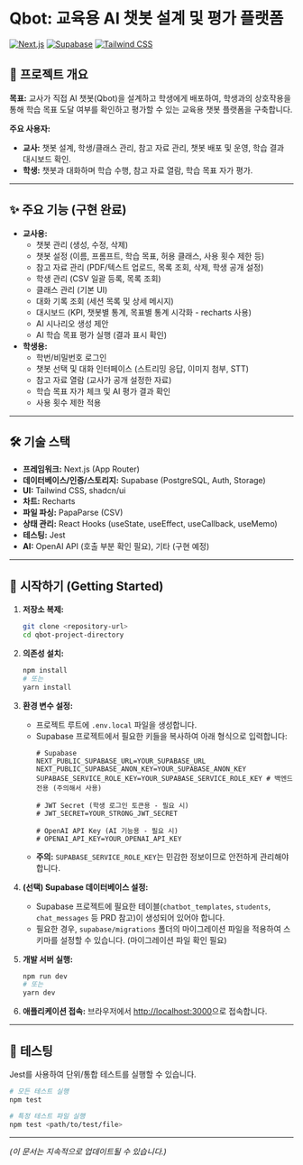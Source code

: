# Qbot: 교육용 AI 챗봇 설계 및 평가 플랫폼

[![Next.js](https://img.shields.io/badge/Next.js-000000?style=for-the-badge&logo=nextdotjs&logoColor=white)](https://nextjs.org/) [![Supabase](https://img.shields.io/badge/Supabase-3FCF8E?style=for-the-badge&logo=supabase&logoColor=white)](https://supabase.io/) [![Tailwind CSS](https://img.shields.io/badge/Tailwind_CSS-38B2AC?style=for-the-badge&logo=tailwind-css&logoColor=white)](https://tailwindcss.com/)

## 📌 프로젝트 개요

**목표:** 교사가 직접 AI 챗봇(Qbot)을 설계하고 학생에게 배포하여, 학생과의 상호작용을 통해 학습 목표 도달 여부를 확인하고 평가할 수 있는 교육용 챗봇 플랫폼을 구축합니다.

**주요 사용자:**
*   **교사:** 챗봇 설계, 학생/클래스 관리, 참고 자료 관리, 챗봇 배포 및 운영, 학습 결과 대시보드 확인.
*   **학생:** 챗봇과 대화하며 학습 수행, 참고 자료 열람, 학습 목표 자가 평가.

---

## ✨ 주요 기능 (구현 완료)

*   **교사용:**
    *   챗봇 관리 (생성, 수정, 삭제)
    *   챗봇 설정 (이름, 프롬프트, 학습 목표, 허용 클래스, 사용 횟수 제한 등)
    *   참고 자료 관리 (PDF/텍스트 업로드, 목록 조회, 삭제, 학생 공개 설정)
    *   학생 관리 (CSV 일괄 등록, 목록 조회)
    *   클래스 관리 (기본 UI)
    *   대화 기록 조회 (세션 목록 및 상세 메시지)
    *   대시보드 (KPI, 챗봇별 통계, 목표별 통계 시각화 - recharts 사용)
    *   AI 시나리오 생성 제안
    *   AI 학습 목표 평가 실행 (결과 표시 확인)
*   **학생용:**
    *   학번/비밀번호 로그인
    *   챗봇 선택 및 대화 인터페이스 (스트리밍 응답, 이미지 첨부, STT)
    *   참고 자료 열람 (교사가 공개 설정한 자료)
    *   학습 목표 자가 체크 및 AI 평가 결과 확인
    *   사용 횟수 제한 적용

---

## 🛠️ 기술 스택

*   **프레임워크:** Next.js (App Router)
*   **데이터베이스/인증/스토리지:** Supabase (PostgreSQL, Auth, Storage)
*   **UI:** Tailwind CSS, shadcn/ui
*   **차트:** Recharts
*   **파일 파싱:** PapaParse (CSV)
*   **상태 관리:** React Hooks (useState, useEffect, useCallback, useMemo)
*   **테스팅:** Jest
*   **AI:** OpenAI API (호출 부분 확인 필요), 기타 (구현 예정)

---

## 🚀 시작하기 (Getting Started)

1.  **저장소 복제:**
    ```bash
    git clone <repository-url>
    cd qbot-project-directory
    ```

2.  **의존성 설치:**
    ```bash
    npm install
    # 또는
    yarn install
    ```

3.  **환경 변수 설정:**
    *   프로젝트 루트에 `.env.local` 파일을 생성합니다.
    *   Supabase 프로젝트에서 필요한 키들을 복사하여 아래 형식으로 입력합니다:
        ```plaintext
        # Supabase
        NEXT_PUBLIC_SUPABASE_URL=YOUR_SUPABASE_URL
        NEXT_PUBLIC_SUPABASE_ANON_KEY=YOUR_SUPABASE_ANON_KEY
        SUPABASE_SERVICE_ROLE_KEY=YOUR_SUPABASE_SERVICE_ROLE_KEY # 백엔드 전용 (주의해서 사용)

        # JWT Secret (학생 로그인 토큰용 - 필요 시)
        # JWT_SECRET=YOUR_STRONG_JWT_SECRET

        # OpenAI API Key (AI 기능용 - 필요 시)
        # OPENAI_API_KEY=YOUR_OPENAI_API_KEY
        ```
    *   **주의:** `SUPABASE_SERVICE_ROLE_KEY`는 민감한 정보이므로 안전하게 관리해야 합니다.

4.  **(선택) Supabase 데이터베이스 설정:**
    *   Supabase 프로젝트에 필요한 테이블(`chatbot_templates`, `students`, `chat_messages` 등 PRD 참고)이 생성되어 있어야 합니다.
    *   필요한 경우, `supabase/migrations` 폴더의 마이그레이션 파일을 적용하여 스키마를 설정할 수 있습니다. (마이그레이션 파일 확인 필요)

5.  **개발 서버 실행:**
    ```bash
    npm run dev
    # 또는
    yarn dev
    ```

6.  **애플리케이션 접속:**
    브라우저에서 [http://localhost:3000](http://localhost:3000)으로 접속합니다.

---

## 🧪 테스팅

Jest를 사용하여 단위/통합 테스트를 실행할 수 있습니다.

```bash
# 모든 테스트 실행
npm test

# 특정 테스트 파일 실행
npm test <path/to/test/file>
```

---

*(이 문서는 지속적으로 업데이트될 수 있습니다.)*
